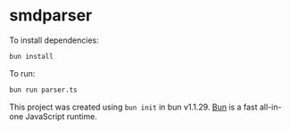 # smdparser

To install dependencies:

```bash
bun install
```

To run:

```bash
bun run parser.ts
```

This project was created using `bun init` in bun v1.1.29. [Bun](https://bun.sh) is a fast all-in-one JavaScript runtime.
